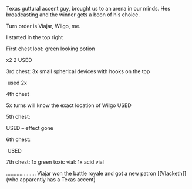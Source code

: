 Texas guttural accent guy, brought us to an arena in our minds. Hes broadcasting and the winner gets a boon of his choice.

Turn order is Viajar, Wilgo, me.

I started in the top right

First chest loot: green looking potion

x2 2 USED

3rd chest: 3x small spherical devices with hooks on the top

 used 2x

4th chest  

5x turns will know the exact location of Wilgo USED

5th chest:

USED – effect gone

6th chest:

 USED

7th chest: 1x green toxic vial: 1x acid vial

.................... Viajar won the battle royale and got a new patron [[Vlacketh]] (who apparently has a Texas accent)